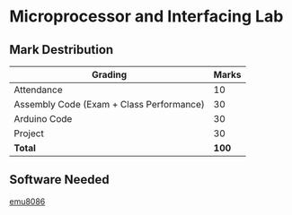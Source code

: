 # Microprocessor and Interfacing Lab

## Mark Destribution

| **Grading**                              | **Marks** |
|------------------------------------------|-----------|
| Attendance                               | 10        |
| Assembly Code (Exam + Class Performance) | 30        |
| Arduino Code                             | 30        |
| Project                                  | 30        |
| **Total**                                | **100**   |

## Software Needed
[emu8086](Assets/emu8086.zip?raw=true)
